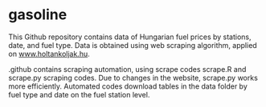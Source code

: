 # gasoline

This Github repository contains data of Hungarian fuel prices by stations, date, and fuel type. Data is obtained using web scraping algorithm, applied on www.holtankoljak.hu. 

.github contains scraping automation, using scrape codes scrape.R and scrape.py scraping codes. Due to changes in the website, scrape.py works more efficiently. Automated codes download tables in the data folder by fuel type and date on the fuel station level.
